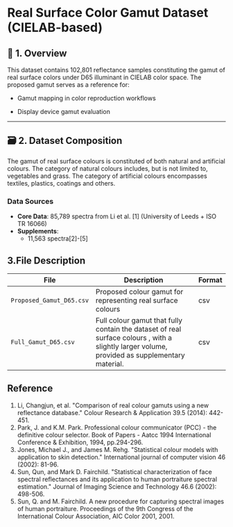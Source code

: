 # Real Surface Color Gamut Dataset (CIELAB-based)

## 📌 1. Overview  
This dataset contains 102,801 reflectance samples constituting the gamut of real surface colors under D65 illuminant in CIELAB color space. The proposed gamut serves as a reference for:

- Gamut mapping in color reproduction workflows    

- Display device gamut evaluation 
---

## 🗃 2. Dataset Composition  
The gamut of real surface colours is constituted of both natural and artificial colours. The category of natural colours includes, but is not limited to, vegetables and grass. The category of artificial colours encompasses textiles, plastics, coatings and others.

### **Data Sources**  
- **Core Data**: 85,789 spectra from Li et al. [1] (University of Leeds + ISO TR 16066)  
- **Supplements**:  
  - 11,563 spectra[2]-[5]  

##  **3.File Description**  
| File                     | Description                          | Format     |  
|--------------------------|--------------------------------------|------------|  
| `Proposed_Gamut_D65.csv` | Proposed colour gamut for representing real surface colours       | csv      |  
| `Full_Gamut_D65.csv` | Full colour gamut that fully contain the dataset of real surface colours , with a slightly larger volume, provided as supplementary material.       | csv       |  

## Reference
1.	Li, Changjun, et al. "Comparison of real colour gamuts using a new reflectance database." Colour Research & Application 39.5 (2014): 442-451.
2.	Park, J. and K.M. Park. Professional colour communicator (PCC) - the definitive colour selector. Book of Papers - Aatcc 1994 International Conference & Exhibition, 1994, pp.294-296.
3.	Jones, Michael J., and James M. Rehg. "Statistical colour models with application to skin detection." International journal of computer vision 46 (2002): 81-96.
4.	Sun, Qun, and Mark D. Fairchild. "Statistical characterization of face spectral reflectances and its application to human portraiture spectral estimation." Journal of Imaging Science and Technology 46.6 (2002): 498-506.
5.	Sun, Q. and M. Fairchild. A new procedure for capturing spectral images of human portraiture. Proceedings of the 9th Congress of the International Colour Association, AIC Color 2001, 2001.
